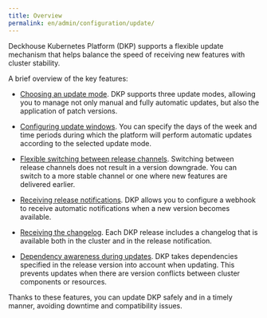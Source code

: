 ```yaml
---
title: Overview
permalink: en/admin/configuration/update/
---
```


Deckhouse Kubernetes Platform (DKP) supports a flexible update mechanism
that helps balance the speed of receiving new features with cluster stability.

A brief overview of the key features:

- [Choosing an update mode](configuration.html#update-modes).
  DKP supports three update modes, allowing you to manage not only manual and fully automatic updates,
  but also the application of patch versions.

- [Configuring update windows](configuration.html#update-windows).
  You can specify the days of the week and time periods
  during which the platform will perform automatic updates according to the selected update mode.

- [Flexible switching between release channels](../../../architecture/updating.html#release-channels).
  Switching between release channels does not result in a version downgrade.
  You can switch to a more stable channel or one where new features are delivered earlier.

- [Receiving release notifications](notifications.html#configuring-notifications).
  DKP allows you to configure a webhook to receive automatic notifications when a new version becomes available.

- [Receiving the changelog](../../../architecture/updating.html#retrieving-the-changelog).
  Each DKP release includes a changelog that is available both in the cluster and in the release notification.

- [Dependency awareness during updates](../../../architecture/updating.html#checking-dependencies-before-update).
  DKP takes dependencies specified in the release version into account when updating.
  This prevents updates when there are version conflicts between cluster components or resources.

Thanks to these features, you can update DKP safely and in a timely manner, avoiding downtime and compatibility issues.

